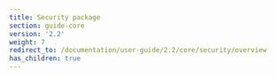 ```yaml
---
title: Security package
section: guide-core
version: '2.2'
weight: 7
redirect_to: /documentation/user-guide/2.2/core/security/overview
has_children: true
---
```

